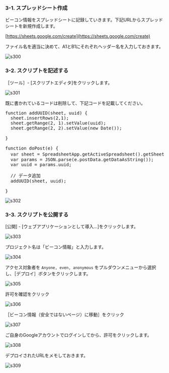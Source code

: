 ### 3-1. スプレッドシート作成
ビーコン情報をスプレッドシートに記録していきます。下記URLからスプレッドシートを新規作成します。

[https://sheets.google.com/create](https://sheets.google.com/create)

ファイル名を適当に決めて、A1とB1にそれぞれヘッダー名を入力しておきます。

![s300](images/s300.png)

### 3-2. スクリプトを記述する

［ツール］- [スクリプトエディタ]をクリックします。

![s301](images/s301.png)

既に書かれているコードは削除して、下記コードを記載してください。

<pre class="file" data-target="clipboard">
function addUUID(sheet, uuid) {
  sheet.insertRows(2,1);
  sheet.getRange(2, 1).setValue(uuid);
  sheet.getRange(2, 2).setValue(new Date());

}

function doPost(e) {
  var sheet = SpreadsheetApp.getActiveSpreadsheet().getSheetByName('シート1');
  var params = JSON.parse(e.postData.getDataAsString());
  var uuid = params.uuid;
  
  // データ追加
  addUUID(sheet, uuid);
  
}
</pre>

![s302](images/s302.png)

### 3-3. スクリプトを公開する
[公開] - [ウェブアプリケーションとして導入...]をクリックします。

![s303](images/s303.png)

プロジェクト名は「ビーコン情報」と入力します。

![s304](images/s304.png)

アクセス対象者を `Anyone, even, anonymous` をプルダウンメニューから選択し、［デプロイ］ボタンをクリックします。

![s305](images/s305.png)

許可を確認をクリック

![s306](images/s306.png)

［ビーコン情報（安全ではないページ）に移動］をクリック

![s307](images/s307.png)

ご自身のGoogleアカウントでログインしてから、許可をクリックします。

![s308](images/s308.png)

デプロイされたURLをメモしておきます。

![s309](images/s309.png)
